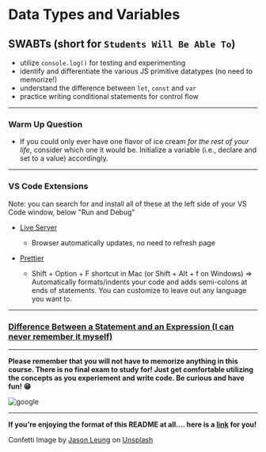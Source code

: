 <link href="styles/readmestyle.css" rel="stylesheet"></link>

# Data Types and Variables


## SWABTs (short for `Students Will Be Able To`)
- utilize `console.log()` for testing and experimenting
- identify and differentiate the various JS primitive datatypes (no need to memorize!)
- understand the difference between `let`, `const` and `var`
- practice writing conditional statements for control flow

---

### Warm Up Question
- If you could only ever have one flavor of ice cream *for the rest of your life*, consider which one it would be. Initialize a variable (i.e., declare and set to a value) accordingly.

---

### VS Code Extensions
Note: you can search for and install all of these at the left side of your VS Code window, below "Run and Debug"

- [Live Server](https://marketplace.visualstudio.com/items?itemName=ritwickdey.LiveServer)
    - Browser automatically updates, no need to refresh page

- [Prettier](https://marketplace.visualstudio.com/items?itemName=esbenp.prettier-vscode)
    - Shift + Option + F shortcut in Mac (or Shift + Alt + f on Windows) => Automatically formats/indents your code and adds semi-colons at ends of statements. You can customize to leave out any language you want to.

---

### [Difference Between a Statement and an Expression (I can never remember it myself)](https://javascript.plainenglish.io/what-is-an-expression-and-what-is-a-statement-in-javascript-and-how-to-remember-it-4d6920ee7b08)

---

**Please remember that you will not have to memorize anything in this course. There is no final exam to study for! Just get comfortable utilizing the concepts as you experiement and write code. Be curious and have fun! 😁**

![google](https://i.redd.it/ms8u3bl2kw351.jpg)

---

**If you're enjoying the format of this README at all.... here is a [link](https://www.markdownguide.org/cheat-sheet/) for you!**


Confetti Image by [Jason Leung](https://unsplash.com/@ninjason?utm_source=unsplash&utm_medium=referral&utm_content=creditCopyText) on [Unsplash](https://unsplash.com/s/photos/confetti?utm_source=unsplash&utm_medium=referral&utm_content=creditCopyText)
  